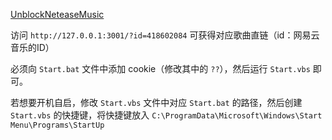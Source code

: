 [UnblockNeteaseMusic](https://github.com/UnblockNeteaseMusic/server)

访问 `http://127.0.0.1:3001/?id=418602084` 可获得对应歌曲直链（id：网易云音乐的ID）

必须向 `Start.bat` 文件中添加 cookie（修改其中的 `??`），然后运行 `Start.vbs` 即可。

若想要开机自启，修改 `Start.vbs` 文件中对应 `Start.bat` 的路径，然后创建 `Start.vbs` 的快捷键，将快捷键放入 `C:\ProgramData\Microsoft\Windows\Start Menu\Programs\StartUp`
